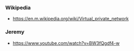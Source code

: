 ### Wikipedia
- https://en.m.wikipedia.org/wiki/Virtual_private_network

### Jeremy
- https://www.youtube.com/watch?v=BW3fQgdf4-w
